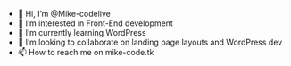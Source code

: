 - 👋 Hi, I’m @Mike-codelive
- 👀 I’m interested in Front-End development
- 🌱 I’m currently learning WordPress
- 💞️ I’m looking to collaborate on landing page layouts and WordPress dev
- 📫 How to reach me on mike-code.tk

<!---
Mike-codelive/Mike-codelive is a ✨ special ✨ repository because its `README.md` (this file) appears on your GitHub profile.
You can click the Preview link to take a look at your changes.
--->
